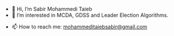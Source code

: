 - 👋 Hi, I’m Sabir Mohammedi Taieb
- 👀 I’m interested in MCDA, GDSS and Leader Election Algorithms.
<!-- - 🌱 I’m currently doing my PhD in Distributed Computing and Networks. -->
- 📫 How to reach me: mohammeditaiebsabir@gmail.com

<!---
Sabir97/Sabir97 is a ✨ special ✨ repository because its `README.md` (this file) appears on your GitHub profile.
You can click the Preview link to take a look at your changes.
--->
